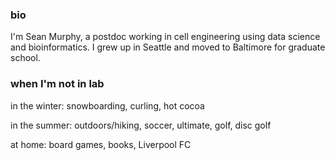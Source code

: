 ### bio

I'm Sean Murphy, a postdoc working in cell engineering using data science and bioinformatics. I grew up in Seattle and moved to Baltimore for graduate school. 

### when I'm not in lab

in the winter: snowboarding, curling, hot cocoa

in the summer: outdoors/hiking, soccer, ultimate, golf, disc golf

at home: board games, books, Liverpool FC


